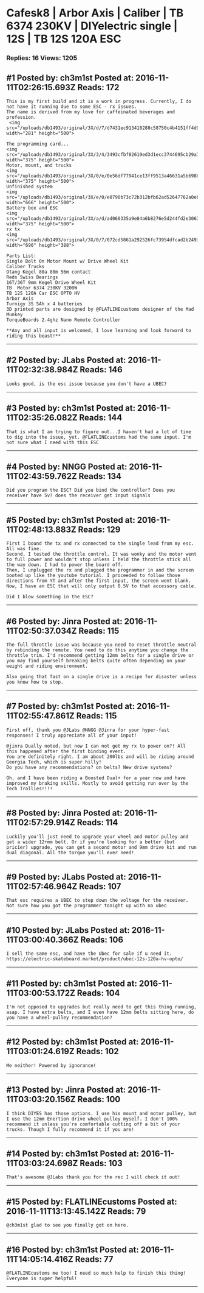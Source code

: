 # Cafesk8 &#124; Arbor Axis &#124; Caliber &#124; TB 6374 230KV &#124; DIYelectric single &#124; 12S &#124; TB 12S 120A ESC

### Replies: 16 Views: 1205

## \#1 Posted by: ch3m1st Posted at: 2016-11-11T02:26:15.693Z Reads: 172

```
This is my first build and it is a work in progress. Currently, I do not have it running due to some ESC - rx issues. 
The name is derived from my love for caffeinated beverages and profession. 
 <img src="/uploads/db1493/original/3X/d/7/d7431ec913418288c58750c4b4151ff4d961f184.jpg" width="281" height="500">

The programming card...
<img src="/uploads/db1493/original/3X/3/4/3493cfbf82619ed3d1ecc3744695cb29a7c1279c.jpg" width="375" height="500">
Motor, mount, and trucks
<img src="/uploads/db1493/original/3X/0/e/0e56df77941ce13ff9513a46631a5b698bbc982a.jpg" width="375" height="500">
Unfinished system
<img src="/uploads/db1493/original/3X/e/0/e0790b73c72b312bfb62ad52647762a0eb9efa67.jpg" width="666" height="500">
Battery box and ESC
<img src="/uploads/db1493/original/3X/a/d/ad060335a9e84a6b8276e5d244fd2e3063760818.jpg" width="375" height="500">
rx tx
<img src="/uploads/db1493/original/3X/0/7/072cd5861a292526fc73954dfcad2b24932bbcf0.jpg" width="690" height="388">

Parts List:
Single Bolt On Motor Mount w/ Drive Wheel Kit 
Caliber Trucks
Otang Kegel 80a 80m 56m contact
Reds Swiss Bearings
16T/36T 9mm Kegel Drive Wheel Kit
TB  Motor 6374 230KV 3200W 
TB 12S 120A Car ESC OPTO HV 
Arbor Axis 
Turnigy 3S 5Ah x 4 batteries
3D printed parts are designed by @FLATLINEcustoms designer of the Mad Munkey
TorqueBoards 2.4ghz Nano Remote Controller

**Any and all input is welcomed, I love learning and look forward to riding this beast!**
```

---
## \#2 Posted by: JLabs Posted at: 2016-11-11T02:32:38.984Z Reads: 146

```
Looks good, is the esc issue because you don't have a UBEC?
```

---
## \#3 Posted by: ch3m1st Posted at: 2016-11-11T02:35:26.082Z Reads: 144

```
That is what I am trying to figure out...I haven't had a lot of time to dig into the issue, yet. @FLATLINEcustoms had the same input. I'm not sure what I need with this ESC
```

---
## \#4 Posted by: NNGG Posted at: 2016-11-11T02:43:59.762Z Reads: 134

```
Did you program the ESC? Did you bind the controller? Does you receiver have 5v? does the receiver get input signals
```

---
## \#5 Posted by: ch3m1st Posted at: 2016-11-11T02:48:13.883Z Reads: 129

```
First I bound the tx and rx connected to the single lead from my esc. All was fine. 
Second, I tested the throttle control. It was wonky and the motor went to full power and wouldn't stop unless I held the throttle stick all the way down. I had to power the board off. 
Then, I unplugged the rx and plugged the programmer in and the screen booted up like the youtube tutorial. I proceeded to follow those directions from YT and after the first input, the screen went blank. 
Now, I have an ESC that will only output 0.5V to that accessory cable.

Did I blow something in the ESC?
```

---
## \#6 Posted by: Jinra Posted at: 2016-11-11T02:50:37.034Z Reads: 115

```
The full throttle issue was because you need to reset throttle neutral by rebinding the remote. You need to do this anytime you change the throttle trim. I'd recommend getting 12mm belts for a single drive or you may find yourself breaking belts quite often depending on your weight and riding environment.

Also going that fast on a single drive is a recipe for disaster unless you know how to stop.
```

---
## \#7 Posted by: ch3m1st Posted at: 2016-11-11T02:55:47.861Z Reads: 115

```
First off, thank you @JLabs @NNGG @Jinra for your hyper-fast responses! I truly appreciate all of your input! 

@jinra Dually noted, but now I can not get my rx to power on?! All this happened after the first binding event.  
You are definitely right. I am about 200lbs and will be riding around Georgia Tech, which is super hilly!   
Do you have any recommendations? on belts? New drive systems?

Oh, and I have been riding a Boosted Dual+ for a year now and have improved my braking skills. Mostly to avoid getting run over by the Tech Trollies!!!!
```

---
## \#8 Posted by: Jinra Posted at: 2016-11-11T02:57:29.914Z Reads: 114

```
Luckily you'll just need to upgrade your wheel and motor pulley and get a wider 12+mm belt. Or if you're looking for a better (but pricier) upgrade, you can get a second motor and 9mm drive kit and run dual diagonal. All the torque you'll ever need!
```

---
## \#9 Posted by: JLabs Posted at: 2016-11-11T02:57:46.964Z Reads: 107

```
That esc requires a UBEC to step down the voltage for the receiver. Not sure how you got the programmer tonight up with no ubec
```

---
## \#10 Posted by: JLabs Posted at: 2016-11-11T03:00:40.366Z Reads: 106

```
I sell the same esc, and have the Ubec for sale if u need it. 
https://electric-skateboard.market/product/ubec-12s-120a-hv-opto/
```

---
## \#11 Posted by: ch3m1st Posted at: 2016-11-11T03:00:53.172Z Reads: 104

```
I'm not opposed to upgrades but really need to get this thing running, asap. I have extra belts, and I even have 12mm belts sitting here, do you have a wheel-pulley recommendation?
```

---
## \#12 Posted by: ch3m1st Posted at: 2016-11-11T03:01:24.619Z Reads: 102

```
Me neither! Powered by ignorance!
```

---
## \#13 Posted by: Jinra Posted at: 2016-11-11T03:03:20.156Z Reads: 100

```
I think DIYES has those options. I use his mount and motor pulley, but I use the 12mm Enertion drive wheel pulley myself. I don't 100% recommend it unless you're comfortable cutting off a bit of your trucks. Though I fully recommend it if you are!
```

---
## \#14 Posted by: ch3m1st Posted at: 2016-11-11T03:03:24.698Z Reads: 103

```
That's awesome @JLabs thank you for the rec I will check it out!
```

---
## \#15 Posted by: FLATLINEcustoms Posted at: 2016-11-11T13:13:45.142Z Reads: 79

```
@ch3m1st glad to see you finally got on here.
```

---
## \#16 Posted by: ch3m1st Posted at: 2016-11-11T14:05:14.416Z Reads: 77

```
@FLATLINEcustoms me too! I need so much help to finish this thing! Everyone is super helpful!
```

---
